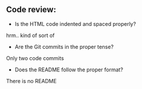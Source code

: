 ## Code review:


* Is the HTML code indented and spaced properly?

hrm.. kind of sort of

* Are the Git commits in the proper tense?

Only two code commits

* Does the README follow the proper format?

There is no README
